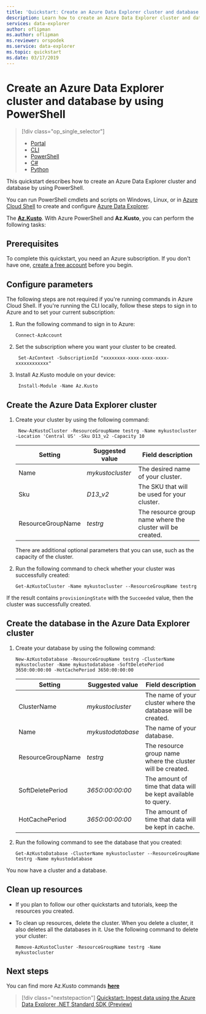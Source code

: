 ```yaml
---
title: 'Quickstart: Create an Azure Data Explorer cluster and database by using PowerShell'
description: Learn how to create an Azure Data Explorer cluster and database by using PowerShell
services: data-explorer
author: oflipman
ms.author: oflipman
ms.reviewer: orspodek
ms.service: data-explorer
ms.topic: quickstart
ms.date: 03/17/2019
---
```



# Create an Azure Data Explorer cluster and database by using PowerShell

> [!div class="op_single_selector"]
> * [Portal](create-cluster-database-portal.md)
> * [CLI](create-cluster-database-cli.md)
> * [PowerShell](create-cluster-database-powershell.md)
> * [C#](create-cluster-database-C#)
> * [Python](create-cluster-database-python.md)
>  


This quickstart describes how to create an Azure Data Explorer cluster and database by using PowerShell.

You can run PowerShell cmdlets and scripts on Windows, Linux, or in [Azure Cloud Shell](https://docs.microsoft.com/azure/cloud-shell/overview) to create and configure [Azure Data Explorer](https://docs.microsoft.com/azure/kusto/ ).

The [**Az.Kusto**](https://docs.microsoft.com/powershell/module/az.kusto/?view=azps-1.4.0#kusto ). With Azure PowerShell and **Az.Kusto**, you can perform the following tasks:

## Prerequisites

To complete this quickstart, you need an Azure subscription. If you don't have one, [create a free account](https://azure.microsoft.com/free/) before you begin.

## Configure parameters

The following steps are not required if you're running commands in Azure Cloud Shell. If you're running the CLI locally, follow these steps to sign in to Azure and to set your current subscription:

1. Run the following command to sign in to Azure:

    ```azurepowershell-interactive
    Connect-AzAccount
    ```

2. Set the subscription where you want your cluster to be created.

    ```azurepowershell-interactive
     Set-AzContext -SubscriptionId "xxxxxxxx-xxxx-xxxx-xxxx-xxxxxxxxxxxx"
    ```
3. Install Az.Kusto module on your device:
	
	```azurepowershell-interactive
     Install-Module -Name Az.Kusto	
    ```

## Create the Azure Data Explorer cluster

1. Create your cluster by using the following command:

    ```azurepowershell-interactive
     New-AzKustoCluster -ResourceGroupName testrg -Name mykustocluster -Location 'Central US' -Sku D13_v2 -Capacity 10
    ```

   |**Setting** | **Suggested value** | **Field description**|
   |---|---|---|
   | Name | *mykustocluster* | The desired name of your cluster.|
   | Sku | *D13_v2* | The SKU that will be used for your cluster. |
   | ResourceGroupName | *testrg* | The resource group name where the cluster will be created. |

    There are additional optional parameters that you can use, such as the capacity of the cluster.

2. Run the following command to check whether your cluster was successfully created:

    ```azurepowershell-interactive
    Get-AzKustoCluster -Name mykustocluster --ResourceGroupName testrg
    ```

If the result contains `provisioningState` with the `Succeeded` value, then the cluster was successfully created.

## Create the database in the Azure Data Explorer cluster

1. Create your database by using the following command:

    ```azurepowershell-interactive
    New-AzKustoDatabase -ResourceGroupName testrg -ClusterName mykustocluster -Name mykustodatabase -SoftDeletePeriod 3650:00:00:00 -HotCachePeriod 3650:00:00:00
    ```

   |**Setting** | **Suggested value** | **Field description**|
   |---|---|---|
   | ClusterName | *mykustocluster* | The name of your cluster where the database will be created.|
   | Name | *mykustodatabase* | The name of your database.|
   | ResourceGroupName | *testrg* | The resource group name where the cluster will be created. |
   | SoftDeletePeriod | *3650:00:00:00* | The amount of time that data will be kept available to query. |
   | HotCachePeriod | *3650:00:00:00* | The amount of time that data will be kept in cache. |

2. Run the following command to see the database that you created:

    ```azurepowershell-interactive
    Get-AzKustoDatabase -ClusterName mykustocluster --ResourceGroupName testrg -Name mykustodatabase
    ```

You now have a cluster and a database.

## Clean up resources

* If you plan to follow our other quickstarts and tutorials, keep the resources you created.
* To clean up resources, delete the cluster. When you delete a cluster, it also deletes all the databases in it. Use the following command to delete your cluster:

    ```azurepowershell-interactive
    Remove-AzKustoCluster -ResourceGroupName testrg -Name mykustocluster
    ```

## Next steps

You can find more Az.Kusto commands [**here**](https://docs.microsoft.com/powershell/module/az.kusto/?view=azps-1.4.0#kusto )

> [!div class="nextstepaction"]
> [Quickstart: Ingest data using the Azure Data Explorer .NET Standard SDK (Preview)](net-standard-ingest-data.md)
